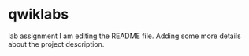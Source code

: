 # qwiklabs
lab assignment
I am editing the README file. Adding some more details about the project description.

